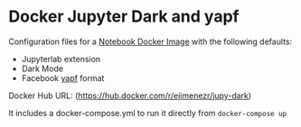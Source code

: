 # Docker Jupyter Dark and yapf

Configuration files for a [Notebook Docker Image](https://hub.docker.com/r/ejimenezr/jupy-dark) with the following defaults: 

  - Jupyterlab extension
  - Dark Mode 
  - Facebook [yapf](https://github.com/google/yapf) format

Docker Hub URL: (https://hub.docker.com/r/ejimenezr/jupy-dark)

It includes a docker-compose.yml to run it directly from `docker-compose up`